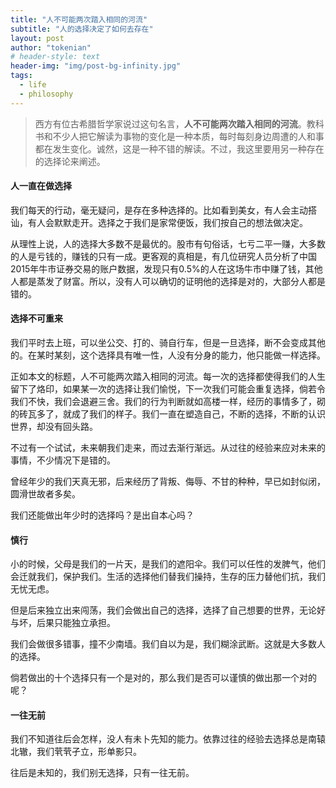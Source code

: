 ```yaml
---
title: "人不可能两次踏入相同的河流"
subtitle: "人的选择决定了如何去存在"
layout: post
author: "tokenian"
# header-style: text
header-img: "img/post-bg-infinity.jpg"
tags:
  - life
  - philosophy
---
```


> 西方有位古希腊哲学家说过这句名言，**人不可能两次踏入相同的河流**。教科书和不少人把它解读为事物的变化是一种本质，每时每刻身边周遭的人和事都在发生变化。诚然，这是一种不错的解读。不过，我这里要用另一种存在的选择论来阐述。



####  人一直在做选择

我们每天的行动，毫无疑问，是存在多种选择的。比如看到美女，有人会主动搭讪，有人会默默走开。选择之于我们是家常便饭，我们按自己的想法做决定。

从理性上说，人的选择大多数不是最优的。股市有句俗话，七亏二平一赚，大多数的人是亏钱的，赚钱的只有一成。更客观的真相是，有几位研究人员分析了中国2015年牛市证券交易的账户数据，发现只有0.5%的人在这场牛市中赚了钱，其他人都是蒸发了财富。所以，没有人可以确切的证明他的选择是对的，大部分人都是错的。

#### 选择不可重来

我们平时去上班，可以坐公交、打的、骑自行车，但是一旦选择，断不会变成其他的。在某时某刻，这个选择具有唯一性，人没有分身的能力，他只能做一样选择。

正如本文的标题，人不可能两次踏入相同的河流。每一次的选择都使得我们的人生留下了烙印，如果某一次的选择让我们愉悦，下一次我们可能会重复选择，倘若令我们不快，我们会退避三舍。我们的行为判断就如高楼一样，经历的事情多了，砌的砖瓦多了，就成了我们的样子。我们一直在塑造自己，不断的选择，不断的认识世界，却没有回头路。

不过有一个试试，未来朝我们走来，而过去渐行渐远。从过往的经验来应对未来的事情，不少情况下是错的。

曾经年少的我们天真无邪，后来经历了背叛、侮辱、不甘的种种，早已如封似闭，圆滑世故者多矣。

我们还能做出年少时的选择吗？是出自本心吗？

#### 慎行

小的时候，父母是我们的一片天，是我们的遮阳伞。我们可以任性的发脾气，他们会迁就我们，保护我们。生活的选择他们替我们操持，生存的压力替他们抗，我们无忧无虑。

但是后来独立出来闯荡，我们会做出自己的选择，选择了自己想要的世界，无论好与坏，后果只能独立承担。

我们会做很多错事，撞不少南墙。我们自以为是，我们糊涂武断。这就是大多数人的选择。

倘若做出的十个选择只有一个是对的，那么我们是否可以谨慎的做出那一个对的呢？

#### 一往无前

我们不知道往后会怎样，没人有未卜先知的能力。依靠过往的经验去选择总是南辕北辙，我们茕茕孑立，形单影只。

往后是未知的，我们别无选择，只有一往无前。

